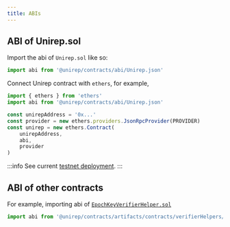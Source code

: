 ```yaml
---
title: ABIs
---
```


## ABI of Unirep.sol

Import the abi of `Unirep.sol` like so:

```ts
import abi from '@unirep/contracts/abi/Unirep.json'
```

Connect Unirep contract with `ethers`, for example,

```ts
import { ethers } from 'ethers'
import abi from '@unirep/contracts/abi/Unirep.json'

const unirepAddress = '0x...'
const provider = new ethers.providers.JsonRpcProvider(PROVIDER)
const unirep = new ethers.Contract(
    unirepAddress,
    abi,
    provider
)
```

:::info
See current [testnet deployment](../testnet-deployment.mdx).
:::

## ABI of other contracts

For example, importing abi of [`EpochKeyVerifierHelper.sol`](./verifiers/epoch-key-verifier-helper.md)

```ts
import abi from '@unirep/contracts/artifacts/contracts/verifierHelpers/EpochKeyVerifierHelper.sol/EpochKeyVerifierHelper.json'
```